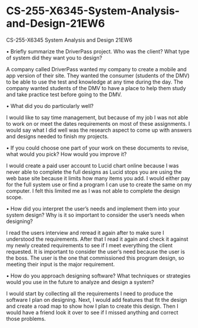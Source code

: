 # CS-255-X6345-System-Analysis-and-Design-21EW6
CS-255-X6345 System Analysis and Design 21EW6

•	Briefly summarize the DriverPass project. Who was the client? What type of system did they want you to design?

A company called DriverPass wanted my company to create a mobile and app version of their site. They wanted the consumer (students of the DMV) to be able to use the test and knowledge at any time during the day. The company wanted students of the DMV to have a place to help them study and take practice test before going to the DMV. 

•	What did you do particularly well?

I would like to say time management, but because of my job I was not able to work on or meet the dates requirements on most of these assignments. I would say what I did well was the research aspect to come up with answers and designs needed to finish my projects.

•	If you could choose one part of your work on these documents to revise, what would you pick? How would you improve it?

I would create a paid user account to Lucid chart online because I was never able to complete the full designs as Lucid stops you are using the web base site because it limits how many items you add. I would either pay for the full system use or find a program I can use to create the same on my computer. I felt this limited me as I was not able to complete the design scope. 

•	How did you interpret the user’s needs and implement them into your system design? Why is it so important to consider the user’s needs when designing?

I read the users interview and reread it again after to make sure I understood the requirements. After that I read it again and check it against my newly created requirements to see if I meet everything the client requested. It is important to consider the user’s need because the user is the boss. The user is the one that commissioned this program design, so meeting their input is the major requirement. 

•	How do you approach designing software? What techniques or strategies would you use in the future to analyze and design a system?

I would start by collecting all the requirements I need to produce the software I plan on designing. Next, I would add features that fit the design and create a road map to show how I plan to create this design. Then I would have a friend look it over to see if I missed anything and correct those problems.


